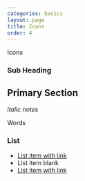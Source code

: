 ```yaml
---
categories: basics
layout: page
title: Icons
order: 4
---
```


Icons

### Sub Heading


## Primary Section

_italic notes_

Words



### List
* [List item with link](http://bbc.com)
* List item blank
* [List item with link](http://bbc.com)
